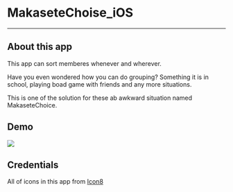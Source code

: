 # MakaseteChoise_iOS

---

## About this app

This app can sort memberes whenever and wherever.

Have you even wondered how you can do grouping? Something it is in school, playing boad game with friends and any more situations.

This is one of the solution for these ab awkward situation named MakaseteChoice.



## Demo

![](./assets/MakaseteChoice_demo.gif)

## Credentials

All of icons in this app from [Icon8](https://icons8.com/)

